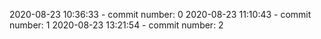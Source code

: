 2020-08-23 10:36:33 - commit number: 0
2020-08-23 11:10:43 - commit number: 1
2020-08-23 13:21:54 - commit number: 2

